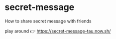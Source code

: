 # secret-message
How to share secret message with friends

play around 👉 https://secret-message-tau.now.sh/
